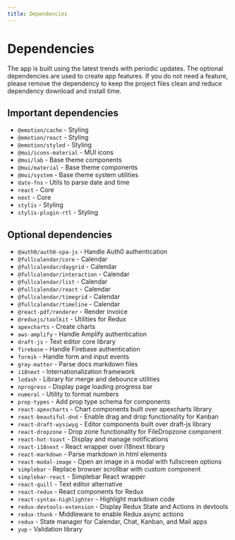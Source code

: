 ```yaml
---
title: Dependencies
---
```


# Dependencies

The app is built using the latest trends with periodic updates. The optional dependencies are used
to create app features. If you do not need a feature, please remove the dependency to keep the
project files clean and reduce dependency download and install time.

## Important dependencies

- `@emotion/cache` - Styling
- `@emotion/react` - Styling
- `@emotion/styled` - Styling
- `@mui/icons-material` - MUI icons
- `@mui/lab` - Base theme components
- `@mui/material` - Base theme components
- `@mui/system` - Base theme system utilities
- `date-fns` - Utils to parse date and time
- `react` - Core
- `next` - Core
- `stylis` - Styling
- `stylis-plugin-rtl` - Styling

## Optional dependencies

- `@auth0/auth0-spa-js` - Handle Auth0 authentication
- `@fullcalendar/core` - Calendar
- `@fullcalendar/daygrid` - Calendar
- `@fullcalendar/interaction` - Calendar
- `@fullcalendar/list` - Calendar
- `@fullcalendar/react` - Calendar
- `@fullcalendar/timegrid` - Calendar
- `@fullcalendar/timeline` - Calendar
- `@react-pdf/renderer` - Render invoice
- `@reduxjs/toolkit` - Utilities for Redux
- `apexcharts` - Create charts
- `aws-amplify` - Handle Amplify authentication
- `draft-js` - Text editor core library
- `firebase` - Handle Firebase authentication
- `formik` - Handle form and input events
- `gray-matter` - Parse docs markdown files
- `i18next` - Internationalization framework
- `lodash` - Library for merge and debounce utilities
- `nprogress` - Display page loading progress bar
- `numeral` - Utility to format numbers
- `prop-types` - Add prop type schema for components
- `react-apexcharts` - Chart components built over apexcharts library
- `react-beautiful-dnd` - Enable drag and drop functionality for Kanban
- `react-draft-wysiwyg` - Editor components built over draft-js library
- `react-dropzone` - Drop zone functionality for FileDropzone component
- `react-hot-toast` - Display and manage notifications
- `react-i18next` - React wrapper over i18next library
- `react-markdown` - Parse markdown in html elements
- `react-modal-image` - Open an image in a modal with fullscreen options
- `simplebar` - Replace browser scrollbar with custom component
- `simplebar-react` - Simplebar React wrapper
- `react-quill` - Text editor alternative
- `react-redux` - React components for Redux
- `react-syntax-highlighter` - Highlight markdown code
- `redux-devtools-extension` - Display Redux State and Actions in devtools
- `redux-thunk` - Middleware to enable Redux async actions
- `redux` - State manager for Calendar, Chat, Kanban, and Mail apps
- `yup` - Validation library
